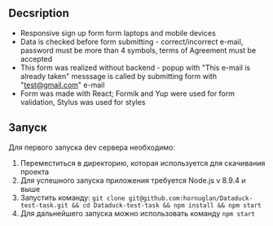 ## Decsription
- Responsive sign up form form laptops and mobile devices
- Data is checked before form submitting - correct/incorrect e-mail, password must be more than 4 symbols, terms of Agreement must be accepted
- This form was realized without backend - popup with "This e-mail is already taken" messsage is called by submitting form with "test@gmail.com" e-mail 
- Form was made with React; Formik and Yup were used for form validation, Stylus was used for styles

## Запуск
Для первого запуска dev сервера необходимо:
1. Переместиться в директорию, которая используется для скачивания проекта
2. Для успешного запуска приложения требуется Node.js v 8.9.4 и выше
3. Запустить команду:
```git clone git@github.com:hornuglan/Dataduck-test-task.git && cd Dataduck-test-task && npm install && npm start```
4. Для дальнейшего запуска можно использовать команду `npm start`
